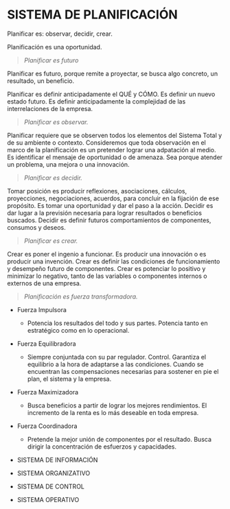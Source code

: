 
# SISTEMA DE PLANIFICACIÓN

Planificar es: observar, decidir, crear.  

Planificación es una oportunidad.

> _Planificar es futuro_

Planificar es futuro, porque remite a proyectar, se busca algo concreto, un resultado, un beneficio.

Planificar es definir anticipadamente el QUÉ y CÓMO. Es definir un nuevo estado futuro. Es definir anticipadamente la complejidad de las interrelaciones de la empresa. 

> _Planificar es observar._

Planificar requiere que se observen todos los elementos del Sistema Total y de su ambiente o contexto. Consideremos que toda observación en el marco de la planificación es un pretender lograr una adpatación al medio. Es identificar el mensaje de oportunidad o de amenaza. Sea porque atender un problema, una mejora o una innovación. 

> _Planificar es decidir._

Tomar posición es producir reflexiones, asociaciones, cálculos, proyecciones, negociaciones, acuerdos, para concluir en la fijación de ese propósito. Es tomar una oportunidad y dar el paso a la acción. Decidir es dar lugar a la previsión necesaria para lograr resultados o beneficios buscados. Decidir es definir futuros comportamientos de componentes, consumos y deseos. 

> _Planificar es crear._

Crear es poner el ingenio a funcionar. Es producir una innovación o es producir una invención. Crear es definir las condiciones de funcionamiento y desempeño futuro de componentes. Crear es potenciar lo positivo y minimizar lo negativo, tanto de las variables o componentes internos o externos de una empresa. 

> _Planificación es fuerza transformadora._

* Fuerza Impulsora
	* Potencia los resultados del todo y sus partes. Potencia tanto en estratégico como en lo operacional.
* Fuerza Equilibradora
	* Siempre conjuntada con su par regulador. Control. Garantiza el equilibrio a la hora de adaptarse a las condiciones. Cuando se encuentran las compensaciones necesarias para sostener en pie el plan, el sistema y la empresa. 
* Fuerza Maximizadora
	* Busca beneficios a partir de lograr los mejores rendimientos. El incremento de la renta es lo más deseable en toda empresa. 
* Fuerza Coordinadora
	* Pretende la mejor unión de componentes por el resultado. Busca dirigir la concentración de esfuerzos y capacidades. 

* SISTEMA DE INFORMACIÓN
* SISTEMA ORGANIZATIVO
* SISTEMA DE CONTROL
* SISTEMA OPERATIVO 
